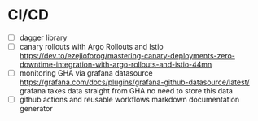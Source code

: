 # CI/CD

- [ ] dagger library
- [ ] canary rollouts with Argo Rollouts and Istio
  https://dev.to/ezejioforog/mastering-canary-deployments-zero-downtime-integration-with-argo-rollouts-and-istio-44mn
- [ ] monitoring GHA via grafana datasource
  https://grafana.com/docs/plugins/grafana-github-datasource/latest/
  grafana takes data straight from GHA
  no need to store this data
- [ ] github actions and reusable workflows markdown documentation generator
